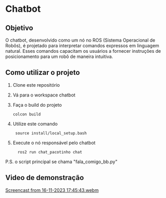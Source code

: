 # Chatbot

## Objetivo
O chatbot, desenvolvido como um nó no ROS (Sistema Operacional de Robôs), é projetado para interpretar comandos expressos em linguagem natural. Esses comandos capacitam os usuários a fornecer instruções de posicionamento para um robô de maneira intuitiva.

## Como utilizar o projeto
1) Clone este repositório
2) Vá para o workspace chatbot

3) Faça o build do projeto
   ```
   colcon build
   ```
5) Utilize este comando
   ```
    source install/local_setup.bash 
   ```
6) Execute o nó responsável pelo chatbot
   ```
     ros2 run chat_pacotinho chat
   ```
P.S. o script principal se chama "fala_comigo_bb.py"

## Video de demonstração 
[Screencast from 16-11-2023 17:45:43.webm](https://github.com/Bianca-Cassemiro/chatbot/assets/99203402/0994cbbd-aa60-419f-8dc7-51a573d1be80)
